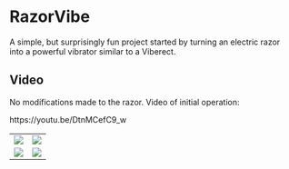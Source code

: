 # RazorVibe
A simple, but surprisingly fun project started by turning an electric razor into a powerful vibrator similar to a Viberect.


<h2>Video</h2> 
<p>No modifications made to the razor. Video of initial operation:<p>
https://youtu.be/DtnMCefC9_w



<p><p>

<table>
<tr>
<td> <img src=”https://github.com/MikesMachines/RazorVibe/blob/main/media/RazorVibe80mmCapture.jpg” width=”280″ > </td>
<td> <img src=”https://github.com/MikesMachines/RazorVibe/blob/main/media/Razvibe%20attachments.jpg” width=”280″> </td>
</tr>
<tr>
<td> <img src=”https://github.com/MikesMachines/RazorVibe/blob/main/media/RazorVibeInserting.jpg” width=”280″ > </td>
<td> <img src=”https://github.com/MikesMachines/RazorVibe/blob/main/media/RazorVibe_BaseM3Insert_Panasonic.jpg” width=”280″> </td>
</tr>
</table>

<p><p>
